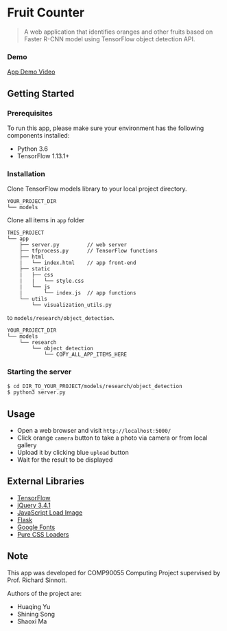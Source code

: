 # Fruit Counter

> A web application that identifies oranges and other fruits based on Faster R-CNN model using TensorFlow object detection API.


### Demo
[App Demo Video](https://www.youtube.com/watch?v=JXQLtP5A_uI)
## Getting Started

### Prerequisites
To run this app, please make sure your environment has the following components installed:
  - Python 3.6
  - TensorFlow 1.13.1+

### Installation
Clone TensorFlow models library to your local project directory.

```
YOUR_PROJECT_DIR
└── models
```

Clone all items in `app` folder
```
THIS_PROJECT
└── app
    ├── server.py         // web server
    ├── tfprocess.py      // TensorFlow functions
    ├── html
    |   └── index.html    // app front-end
    ├── static
    |   ├── css
    |   |   └── style.css
    |   └── js
    |       └── index.js  // app functions
    └── utils
        └── visualization_utils.py

```


to `models/research/object_detection`.
```
YOUR_PROJECT_DIR
└── models
    └── research
        └── object_detection
            └── COPY_ALL_APP_ITEMS_HERE
```

### Starting the server
```bash
$ cd DIR_TO_YOUR_PROJECT/models/research/object_detection
$ python3 server.py
```
## Usage
 - Open a web browser and visit `http://localhost:5000/`
 - Click orange `camera` button to take a photo via camera or from local gallery
 - Upload it by clicking blue `upload` button
 - Wait for the result to be displayed

## External Libraries
 - [TensorFlow](https://www.tensorflow.org/)
 - [jQuery 3.4.1](https://jquery.com/)
 - [JavaScript Load Image](https://github.com/blueimp/JavaScript-Load-Image)
 - [Flask](http://flask.pocoo.org/)
 - [Google Fonts](https://fonts.google.com/)
 - [Pure CSS Loaders](https://loading.io/css/)


## Note
This app was developed for COMP90055 Computing Project supervised by Prof. Richard Sinnott.

Authors of the project are:
 - Huaqing Yu
 - Shining Song
 - Shaoxi Ma
